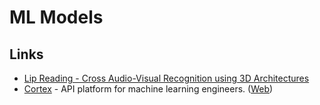 # ML Models

## Links

* [Lip Reading - Cross Audio-Visual Recognition using 3D Architectures](https://github.com/astorfi/lip-reading-deeplearning)
* [Cortex](https://github.com/cortexlabs/cortex) - API platform for machine learning engineers. \([Web](https://www.cortex.dev/)\)

